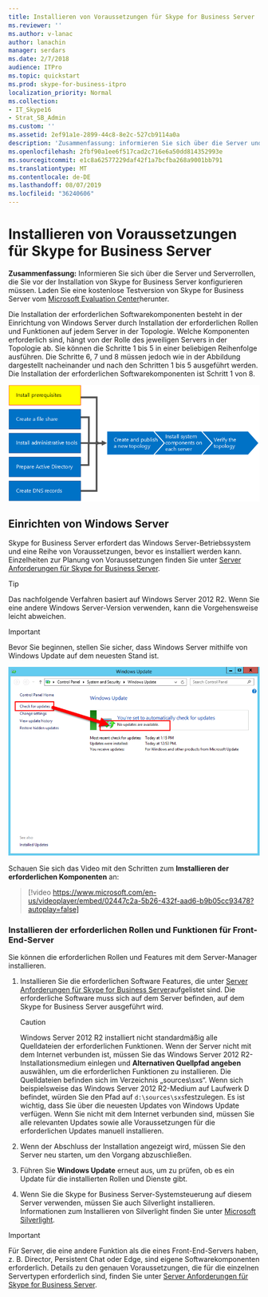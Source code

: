 ```yaml
---
title: Installieren von Voraussetzungen für Skype for Business Server
ms.reviewer: ''
ms.author: v-lanac
author: lanachin
manager: serdars
ms.date: 2/7/2018
audience: ITPro
ms.topic: quickstart
ms.prod: skype-for-business-itpro
localization_priority: Normal
ms.collection:
- IT_Skype16
- Strat_SB_Admin
ms.custom: ''
ms.assetid: 2ef91a1e-2899-44c8-8e2c-527cb9114a0a
description: 'Zusammenfassung: informieren Sie sich über die Server und Serverrollen, die Sie vor der Installation von Skype for Business Server konfigurieren müssen. Laden Sie eine ﻿kostenlose Testversion von Skype for Business Server aus dem Microsoft Evaluation https://www.microsoft.com/evalcenter/evaluate-skype-for-business-serverCenter unter: herunter.'
ms.openlocfilehash: 2fbf90a1ee6f517cad2c716e6a50dd814352993e
ms.sourcegitcommit: e1c8a62577229daf42f1a7bcfba268a9001bb791
ms.translationtype: MT
ms.contentlocale: de-DE
ms.lasthandoff: 08/07/2019
ms.locfileid: "36240606"
---
```

# <a name="install-prerequisites-for-skype-for-business-server"></a>Installieren von Voraussetzungen für Skype for Business Server
 
**Zusammenfassung:** Informieren Sie sich über die Server und Serverrollen, die Sie vor der Installation von Skype for Business Server konfigurieren müssen. Laden Sie eine ﻿kostenlose Testversion von Skype for Business Server vom [Microsoft Evaluation Center](https://www.microsoft.com/evalcenter/evaluate-skype-for-business-server)herunter.
  
Die Installation der erforderlichen Softwarekomponenten besteht in der Einrichtung von Windows Server durch Installation der erforderlichen Rollen und Funktionen auf jedem Server in der Topologie. Welche Komponenten erforderlich sind, hängt von der Rolle des jeweiligen Servers in der Topologie ab. Sie können die Schritte 1 bis 5 in einer beliebigen Reihenfolge ausführen. Die Schritte 6, 7 und 8 müssen jedoch wie in der Abbildung dargestellt nacheinander und nach den Schritten 1 bis 5 ausgeführt werden. Die Installation der erforderlichen Softwarekomponenten ist Schritt 1 von 8.
  
![Übersichtsdiagramm – Voraussetzungen für die Installation](../../media/0a85349b-b398-4e04-8901-8f4bd25d8afe.png)
  
## <a name="setup-windows-server"></a>Einrichten von Windows Server

Skype for Business Server erfordert das Windows Server-Betriebssystem und eine Reihe von Voraussetzungen, bevor es installiert werden kann. Einzelheiten zur Planung von Voraussetzungen finden Sie unter [Server Anforderungen für Skype for Business Server](../../../SfBServer2019/plan/system-requirements.md). 
  
> [!TIP]
> Das nachfolgende Verfahren basiert auf Windows Server 2012 R2. Wenn Sie eine andere Windows Server-Version verwenden, kann die Vorgehensweise leicht abweichen. 
  
> [!IMPORTANT]
> Bevor Sie beginnen, stellen Sie sicher, dass Windows Server mithilfe von Windows Update auf dem neuesten Stand ist. 
  
![Windows Server auf dem neuesten Stand.](../../media/a8d57a97-a55e-443b-b304-c534ae9a71b2.png)
  
Schauen Sie sich das Video mit den Schritten zum **Imstallieren der erforderlichen Komponenten** an:
  
> [!video https://www.microsoft.com/en-us/videoplayer/embed/02447c2a-5b26-432f-aad6-b9b05cc93478?autoplay=false]
  
### <a name="install-required-roles-and-features-for-front-end-servers"></a>Installieren der erforderlichen Rollen und Funktionen für Front-End-Server

Sie können die erforderlichen Rollen und Features mit dem Server-Manager installieren. 
    
1. Installieren Sie die erforderlichen Software Features, die unter [Server Anforderungen für Skype for Business Server](../../../SfBServer2019/plan/system-requirements.md)aufgelistet sind. Die erforderliche Software muss sich auf dem Server befinden, auf dem Skype for Business Server ausgeführt wird.
    
    > [!CAUTION]
    > Windows Server 2012 R2 installiert nicht standardmäßig alle Quelldateien der erforderlichen Funktionen. Wenn der Server nicht mit dem Internet verbunden ist, müssen Sie das Windows Server 2012 R2-Installationsmedium einlegen und **Alternativen Quellpfad angeben** auswählen, um die erforderlichen Funktionen zu installieren. Die Quelldateien befinden sich im Verzeichnis „sources\sxs“. Wenn sich beispielsweise das Windows Server 2012 R2-Medium auf Laufwerk D befindet, würden Sie den Pfad auf `d:\sources\sxs`festzulegen. Es ist wichtig, dass Sie über die neuesten Updates von Windows Update verfügen. Wenn Sie nicht mit dem Internet verbunden sind, müssen Sie alle relevanten Updates sowie alle Voraussetzungen für die erforderlichen Updates manuell installieren. 
  
1. Wenn der Abschluss der Installation angezeigt wird, müssen Sie den Server neu starten, um den Vorgang abzuschließen.
    
1. Führen Sie **Windows Update** erneut aus, um zu prüfen, ob es ein Update für die installierten Rollen und Dienste gibt.
    
1. Wenn Sie die Skype for Business Server-Systemsteuerung auf diesem Server verwenden, müssen Sie auch Silverlight installieren. Informationen zum Installieren von Silverlight finden Sie unter [Microsoft Silverlight](https://www.microsoft.com/silverlight/).


> [!IMPORTANT]
> Für Server, die eine andere Funktion als die eines Front-End-Servers haben, z. B. Director, Persistent Chat oder Edge, sind eigene Softwarekomponenten erforderlich. Details zu den genauen Voraussetzungen, die für die einzelnen Servertypen erforderlich sind, finden Sie unter [Server Anforderungen für Skype for Business Server](../../../SfBServer2019/plan/system-requirements.md). 
  

